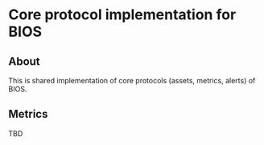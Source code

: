 # Core protocol implementation for BIOS

## About

This is shared implementation of core protocols (assets, metrics, alerts) of BIOS.

## Metrics

TBD
